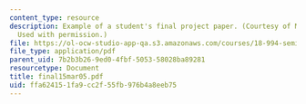 ```yaml
---
content_type: resource
description: Example of a student's final project paper. (Courtesy of Michael Nagle.
  Used with permission.)
file: https://ol-ocw-studio-app-qa.s3.amazonaws.com/courses/18-994-seminar-in-geometry-fall-2004/ffa624151fa9cc2f55fb976b4a8eeb75_final15mar05.pdf
file_type: application/pdf
parent_uid: 7b2b3b26-9ed0-4fbf-5053-58028ba89281
resourcetype: Document
title: final15mar05.pdf
uid: ffa62415-1fa9-cc2f-55fb-976b4a8eeb75
---
```

